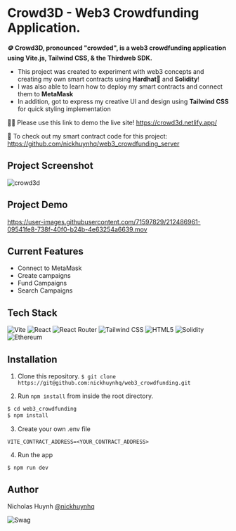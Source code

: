 # Crowd3D - Web3 Crowdfunding Application.

**🪙 Crowd3D, pronounced "crowded", is a web3 crowdfunding application using Vite.js, Tailwind CSS, & the Thirdweb SDK.**

- This project was created to experiment with web3 concepts and creating my own smart contracts using **Hardhat**👷 and **Solidity**! <br>
- I was also able to learn how to deploy my smart contracts and connect them to **MetaMask**<br>
- In addition, got to express my creative UI and design using **Tailwind CSS** for quick styling implementation<br>

👨‍💻 Please use this link to demo the live site!
https://crowd3d.netlify.app/

🤩 To check out my smart contract code for this project: https://github.com/nickhuynhq/web3_crowdfunding_server

## Project Screenshot
![crowd3d](https://user-images.githubusercontent.com/71597829/214969423-c18fd2bc-7630-43e2-87fb-758006ecbc5d.jpg)

## Project Demo
https://user-images.githubusercontent.com/71597829/212486961-09541fe8-738f-40f0-b24b-4e63254a6639.mov


## Current Features
- Connect to MetaMask
- Create campaigns
- Fund Campaigns
- Search Campaigns

## Tech Stack
![Vite](https://img.shields.io/static/v1?style=for-the-badge&message=Vite&color=646CFF&logo=Vite&logoColor=FFFFFF&label=)
![React](https://img.shields.io/static/v1?style=for-the-badge&message=React&color=222222&logo=React&logoColor=61DAFB&label=)
![React Router](https://img.shields.io/static/v1?style=for-the-badge&message=React+Router&color=CA4245&logo=React+Router&logoColor=FFFFFF&label=)
![Tailwind CSS](https://img.shields.io/static/v1?style=for-the-badge&message=Tailwind+CSS&color=222222&logo=Tailwind+CSS&logoColor=06B6D4&label=)
![HTML5](https://img.shields.io/badge/HTML5-E34F26?style=for-the-badge&logo=html5&logoColor=white)
![Solidity](https://img.shields.io/static/v1?style=for-the-badge&message=Solidity&color=363636&logo=Solidity&logoColor=FFFFFF&label=)
![Ethereum](https://img.shields.io/static/v1?style=for-the-badge&message=Ethereum&color=3C3C3D&logo=Ethereum&logoColor=FFFFFF&label=)

## Installation

1. Clone this repository.
```$ git clone https://git@github.com:nickhuynhq/web3_crowdfunding.git```


2. Run `npm install` from inside the root directory.
```bash
$ cd web3_crowdfunding
$ npm install
```

3. Create your own .env file
```
VITE_CONTRACT_ADDRESS=<YOUR_CONTRACT_ADDRESS>
```

4. Run the app

```bash
$ npm run dev
```


## Author

Nicholas Huynh [@nickhuynhq](https://github.com/nickhuynhq)

![Swag](http://ForTheBadge.com/images/badges/built-with-swag.svg)

